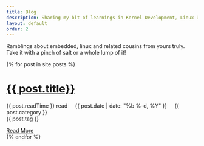 ```yaml
---
title: Blog
description: Sharing my bit of learnings in Kernel Development, Linux Device Drivers, Embedded Linux, Systems Programming, Microcontrollers and IoT | Suyash Singh Bitti.
layout: default
order: 2
---
```


<p class="text-muted">Ramblings about embedded, linux and related cousins from yours truly. <br>
Take it with a pinch of salt or a whole lump of it!
</p>

{% for post in site.posts %}
  <div class="card border-light">
    <div class="card-body">
      <h1 class="card-title"><a href="{{ post.url }}">{{ post.title}}</a></h1>
      <p class="card-text">
      <a href="#" class="fa fa-clock-o" onclick="return false"></a>{{ post.readTime }} read  &nbsp;&nbsp;&nbsp;
       <a href="#" class="fa fa-calendar" onclick="return false"></a>{{ post.date | date: "%b %-d, %Y" }}  &nbsp;&nbsp;&nbsp;
       <a href="#" class="fa fa-list-alt" onclick="return false"></a>{{ post.category }}<br>
       <a href="#" class="fa fa-tag" onclick="return false"></a>
       <span class="badge badge-info">{{ post.tag }}</span>
      </p>
      <a href="{{ post.url }}" class="btn btn-outline-info">Read More <span href="#" class="fa fa-arrow-circle-o-right" onclick="return false"></span></a>
    </div>  
  </div>
{% endfor %}
